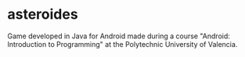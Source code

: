 asteroides
==========

Game developed in Java for Android made during a course "Android: Introduction to Programming" at the Polytechnic University of Valencia.
